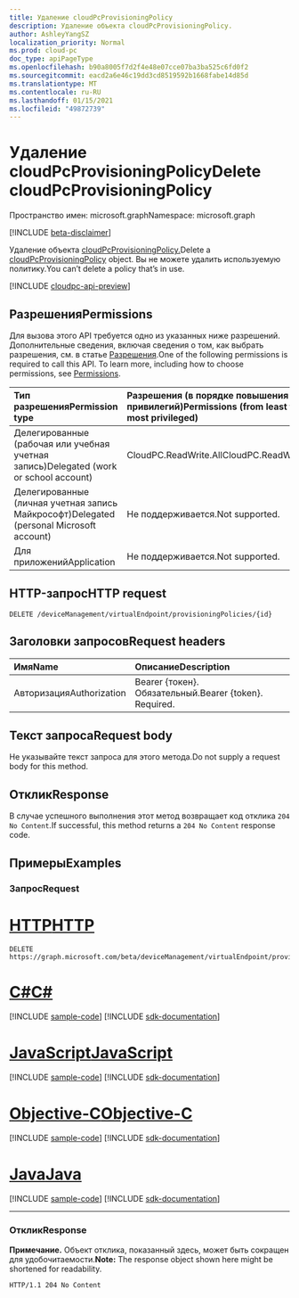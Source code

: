 ```yaml
---
title: Удаление cloudPcProvisioningPolicy
description: Удаление объекта cloudPcProvisioningPolicy.
author: AshleyYangSZ
localization_priority: Normal
ms.prod: cloud-pc
doc_type: apiPageType
ms.openlocfilehash: b90a8005f7d2f4e48e07cce07ba3ba525c6fd0f2
ms.sourcegitcommit: eacd2a6e46c19dd3cd8519592b1668fabe14d85d
ms.translationtype: MT
ms.contentlocale: ru-RU
ms.lasthandoff: 01/15/2021
ms.locfileid: "49872739"
---
```

# <a name="delete-cloudpcprovisioningpolicy"></a><span data-ttu-id="35ff7-103">Удаление cloudPcProvisioningPolicy</span><span class="sxs-lookup"><span data-stu-id="35ff7-103">Delete cloudPcProvisioningPolicy</span></span>

<span data-ttu-id="35ff7-104">Пространство имен: microsoft.graph</span><span class="sxs-lookup"><span data-stu-id="35ff7-104">Namespace: microsoft.graph</span></span>

[!INCLUDE [beta-disclaimer](../../includes/beta-disclaimer.md)]

<span data-ttu-id="35ff7-105">Удаление объекта [cloudPcProvisioningPolicy.](../resources/cloudpcprovisioningpolicy.md)</span><span class="sxs-lookup"><span data-stu-id="35ff7-105">Delete a [cloudPcProvisioningPolicy](../resources/cloudpcprovisioningpolicy.md) object.</span></span> <span data-ttu-id="35ff7-106">Вы не можете удалить используемую политику.</span><span class="sxs-lookup"><span data-stu-id="35ff7-106">You can’t delete a policy that’s in use.</span></span>

[!INCLUDE [cloudpc-api-preview](../../includes/cloudpc-api-preview.md)]
## <a name="permissions"></a><span data-ttu-id="35ff7-107">Разрешения</span><span class="sxs-lookup"><span data-stu-id="35ff7-107">Permissions</span></span>

<span data-ttu-id="35ff7-p102">Для вызова этого API требуется одно из указанных ниже разрешений. Дополнительные сведения, включая сведения о том, как выбрать разрешения, см. в статье [Разрешения](/graph/permissions-reference).</span><span class="sxs-lookup"><span data-stu-id="35ff7-p102">One of the following permissions is required to call this API. To learn more, including how to choose permissions, see [Permissions](/graph/permissions-reference).</span></span>

|<span data-ttu-id="35ff7-110">Тип разрешения</span><span class="sxs-lookup"><span data-stu-id="35ff7-110">Permission type</span></span>|<span data-ttu-id="35ff7-111">Разрешения (в порядке повышения привилегий)</span><span class="sxs-lookup"><span data-stu-id="35ff7-111">Permissions (from least to most privileged)</span></span>|
|:---|:---|
|<span data-ttu-id="35ff7-112">Делегированные (рабочая или учебная учетная запись)</span><span class="sxs-lookup"><span data-stu-id="35ff7-112">Delegated (work or school account)</span></span>|<span data-ttu-id="35ff7-113">CloudPC.ReadWrite.All</span><span class="sxs-lookup"><span data-stu-id="35ff7-113">CloudPC.ReadWrite.All</span></span>|
|<span data-ttu-id="35ff7-114">Делегированные (личная учетная запись Майкрософт)</span><span class="sxs-lookup"><span data-stu-id="35ff7-114">Delegated (personal Microsoft account)</span></span>|<span data-ttu-id="35ff7-115">Не поддерживается.</span><span class="sxs-lookup"><span data-stu-id="35ff7-115">Not supported.</span></span>|
|<span data-ttu-id="35ff7-116">Для приложений</span><span class="sxs-lookup"><span data-stu-id="35ff7-116">Application</span></span>|<span data-ttu-id="35ff7-117">Не поддерживается.</span><span class="sxs-lookup"><span data-stu-id="35ff7-117">Not supported.</span></span>|

## <a name="http-request"></a><span data-ttu-id="35ff7-118">HTTP-запрос</span><span class="sxs-lookup"><span data-stu-id="35ff7-118">HTTP request</span></span>

<!-- {
  "blockType": "ignored"
}
-->

``` http
DELETE /deviceManagement/virtualEndpoint/provisioningPolicies/{id}
```

## <a name="request-headers"></a><span data-ttu-id="35ff7-119">Заголовки запросов</span><span class="sxs-lookup"><span data-stu-id="35ff7-119">Request headers</span></span>

|<span data-ttu-id="35ff7-120">Имя</span><span class="sxs-lookup"><span data-stu-id="35ff7-120">Name</span></span>|<span data-ttu-id="35ff7-121">Описание</span><span class="sxs-lookup"><span data-stu-id="35ff7-121">Description</span></span>|
|:---|:---|
|<span data-ttu-id="35ff7-122">Авторизация</span><span class="sxs-lookup"><span data-stu-id="35ff7-122">Authorization</span></span>|<span data-ttu-id="35ff7-p103">Bearer {токен}. Обязательный.</span><span class="sxs-lookup"><span data-stu-id="35ff7-p103">Bearer {token}. Required.</span></span>|

## <a name="request-body"></a><span data-ttu-id="35ff7-125">Текст запроса</span><span class="sxs-lookup"><span data-stu-id="35ff7-125">Request body</span></span>

<span data-ttu-id="35ff7-126">Не указывайте текст запроса для этого метода.</span><span class="sxs-lookup"><span data-stu-id="35ff7-126">Do not supply a request body for this method.</span></span>

## <a name="response"></a><span data-ttu-id="35ff7-127">Отклик</span><span class="sxs-lookup"><span data-stu-id="35ff7-127">Response</span></span>

<span data-ttu-id="35ff7-128">В случае успешного выполнения этот метод возвращает код отклика `204 No Content`.</span><span class="sxs-lookup"><span data-stu-id="35ff7-128">If successful, this method returns a `204 No Content` response code.</span></span>

## <a name="examples"></a><span data-ttu-id="35ff7-129">Примеры</span><span class="sxs-lookup"><span data-stu-id="35ff7-129">Examples</span></span>

### <a name="request"></a><span data-ttu-id="35ff7-130">Запрос</span><span class="sxs-lookup"><span data-stu-id="35ff7-130">Request</span></span>


# <a name="http"></a>[<span data-ttu-id="35ff7-131">HTTP</span><span class="sxs-lookup"><span data-stu-id="35ff7-131">HTTP</span></span>](#tab/http)
<!-- {
  "blockType": "request",
  "name": "delete_provisioningpolicies_from_virtualendpoint"
}
-->

``` http
DELETE https://graph.microsoft.com/beta/deviceManagement/virtualEndpoint/provisioningPolicies/{id}
```
# <a name="c"></a>[<span data-ttu-id="35ff7-132">C#</span><span class="sxs-lookup"><span data-stu-id="35ff7-132">C#</span></span>](#tab/csharp)
[!INCLUDE [sample-code](../includes/snippets/csharp/delete-provisioningpolicies-from-virtualendpoint-csharp-snippets.md)]
[!INCLUDE [sdk-documentation](../includes/snippets/snippets-sdk-documentation-link.md)]

# <a name="javascript"></a>[<span data-ttu-id="35ff7-133">JavaScript</span><span class="sxs-lookup"><span data-stu-id="35ff7-133">JavaScript</span></span>](#tab/javascript)
[!INCLUDE [sample-code](../includes/snippets/javascript/delete-provisioningpolicies-from-virtualendpoint-javascript-snippets.md)]
[!INCLUDE [sdk-documentation](../includes/snippets/snippets-sdk-documentation-link.md)]

# <a name="objective-c"></a>[<span data-ttu-id="35ff7-134">Objective-C</span><span class="sxs-lookup"><span data-stu-id="35ff7-134">Objective-C</span></span>](#tab/objc)
[!INCLUDE [sample-code](../includes/snippets/objc/delete-provisioningpolicies-from-virtualendpoint-objc-snippets.md)]
[!INCLUDE [sdk-documentation](../includes/snippets/snippets-sdk-documentation-link.md)]

# <a name="java"></a>[<span data-ttu-id="35ff7-135">Java</span><span class="sxs-lookup"><span data-stu-id="35ff7-135">Java</span></span>](#tab/java)
[!INCLUDE [sample-code](../includes/snippets/java/delete-provisioningpolicies-from-virtualendpoint-java-snippets.md)]
[!INCLUDE [sdk-documentation](../includes/snippets/snippets-sdk-documentation-link.md)]

---


### <a name="response"></a><span data-ttu-id="35ff7-136">Отклик</span><span class="sxs-lookup"><span data-stu-id="35ff7-136">Response</span></span>

<span data-ttu-id="35ff7-137">**Примечание.** Объект отклика, показанный здесь, может быть сокращен для удобочитаемости.</span><span class="sxs-lookup"><span data-stu-id="35ff7-137">**Note:** The response object shown here might be shortened for readability.</span></span>
<!-- {
  "blockType": "response",
  "truncated": true
}
-->

``` http
HTTP/1.1 204 No Content
```
